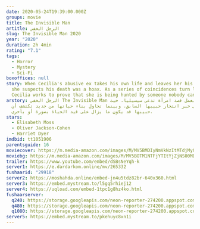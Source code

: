 ```yaml
---
date: 2020-05-24T19:39:00.000Z
groups: movie
title: The Invisible Man
artitle: الرجل الخفي
slug: The Invisible Man 2020
year: "2020"
duration: 2h 4min
rating: "7.1"
tags:
  - Horror
  - Mystery
  - Sci-Fi
boxoffices: null
story: When Cecilia's abusive ex takes his own life and leaves her his fortune,
  she suspects his death was a hoax. As a series of coincidences turn lethal,
  Cecilia works to prove that she is being hunted by someone nobody can see.
arstory: الرجل الخفي The Invisible Man تتناول العمل قصة امرأة تدعى سيسيليا، حيث
  تتلقى خبر انتحار حبيبها السابق، وبينما تحاول بناء حياتها من جديد تكتشف أن
  حبيبها قد يكون ما يزال على قيد الحياة بصورة أو بأخرى.
stars:
  - Elisabeth Moss
  - Oliver Jackson-Cohen
  - Harriet Dyer
imdbid: tt1051906
parentsguide: 16
moviecover: https://m.media-amazon.com/images/M/MV5BMDIyNmVkNzItMTdjMy00ODhiLWJmY2EtYjdhZjNlMzUwZWM3XkEyXkFqcGdeQXVyNzI1NzMxNzM@._V1_FMjpg_UY905_.jpg
moviebg: https://m.media-amazon.com/images/M/MV5BOTM1NTFjYTItYjZjNS00MDRlLThhOTgtNmQ3NDMyZmNlMzlhXkEyXkFqcGdeQXVyNzI1NzMxNzM@._V1_FMjpg_UX1280_.jpg
trailer: https://www.youtube.com/embed/dSBsNeYqh-k
server1: https://e.dardarkom.online/mv/265332
fushaarid: "29918"
server2: https://moshahda.online/embed-jn4u5tdz82br-640x360.html
server3: https://embed.mystream.to/l5gq5rhiej12
server4: https://uqload.com/embed-1tpc1g8hz4ko.html
fushaarserver:
  q240: https://storage.googleapis.com/neon-reporter-274200.appspot.com/fushaar/media/29918/29918-240p.mp4
  q480: https://storage.googleapis.com/neon-reporter-274200.appspot.com/fushaar/media/29918/29918-480p.mp4
  q1080: https://storage.googleapis.com/neon-reporter-274200.appspot.com/fushaar/media/29918/29918.mp4
server5: https://embed.mystream.to/pkehuyc8xn1i
---
```

